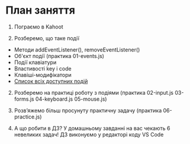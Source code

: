 # План заняття

1. Пограємо в Kahoot

2. Розберемо, що таке події

- Методи addEventListener(), removeEventListener()
- Об'єкт події (практика 01-events.js)
- Події клавіатури
- Властивості key і code
- Клавіші-модифікатори
- [Список всіх доступних подій](https://developer.mozilla.org/en-US/docs/Web/Events)

2. Розберемо на практиці роботу з подіями (практика 02-input.js 03-forms.js
   04-keyboard.js 05-mouse.js)

3. Розв’яжемо більш просунуту практичну задачу (практика 06-practice.js)

4. А що робити в ДЗ? У домашньому завданні на вас чекають 6 невеликих задач! ДЗ
   виконуємо у редакторі коду VS Code
